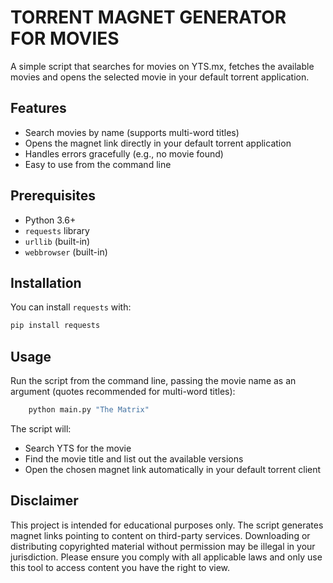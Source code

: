 # TORRENT MAGNET GENERATOR FOR MOVIES

A simple script that searches for movies on YTS.mx, fetches the available movies and opens the selected movie in your default torrent application.

## Features

- Search movies by name (supports multi-word titles)
- Opens the magnet link directly in your default torrent application
- Handles errors gracefully (e.g., no movie found)
- Easy to use from the command line

## Prerequisites

- Python 3.6+
- `requests` library
- `urllib` (built-in)
- `webbrowser` (built-in)

## Installation 

You can install `requests` with:
``` bash
pip install requests 
```

## Usage 
Run the script from the command line, passing the movie name as an argument (quotes recommended for multi-word titles):
``` bash
    python main.py "The Matrix"
```

The script will:
- Search YTS for the movie
- Find the movie title and list out the available versions
- Open the chosen magnet link automatically in your default torrent client

## Disclaimer
This project is intended for educational purposes only. The script generates magnet links pointing to content on third-party services. Downloading or distributing copyrighted material without permission may be illegal in your jurisdiction.
Please ensure you comply with all applicable laws and only use this tool to access content you have the right to view.


